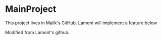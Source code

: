 # MainProject
This project lives in Malik's GitHub.
Lamont will implement a feature below

Modified from Lamont's github.
